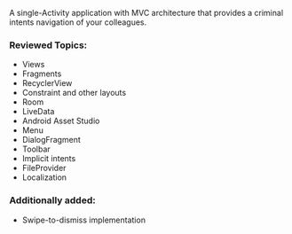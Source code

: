 A single-Activity application with MVC architecture that provides a criminal intents navigation of your colleagues.

### Reviewed Topics:
- Views
- Fragments
- RecyclerView
- Constraint and other layouts
- Room
- LiveData
- Android Asset Studio
- Menu
- DialogFragment
- Toolbar
- Implicit intents
- FileProvider
- Localization

### Additionally added:
- Swipe-to-dismiss implementation
